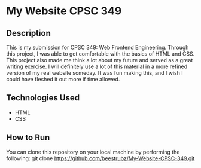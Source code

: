 # My Website CPSC 349 

 ## Description
This is my submission for CPSC 349: Web Frontend Engineering. Through this project, I was able to get comfortable with the basics of HTML and CSS. This project also made me think a lot about my future and served as a great writing exercise. I will definitely use a lot of this material in a more refined version of my real website someday. It was fun making this, and I wish I could have fleshed it out more if time allowed.

## Technologies Used
- HTML
- CSS

## How to Run
You can clone this repository on your local machine by performing the following: git clone https://github.com/beestrubz/My-Website-CPSC-349.git

